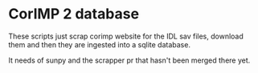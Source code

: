 # CorIMP 2 database

These scripts just scrap corimp website for the IDL sav files, download them and then they are ingested into a sqlite database.


It needs of sunpy and the scrapper pr that hasn't been merged there yet.
